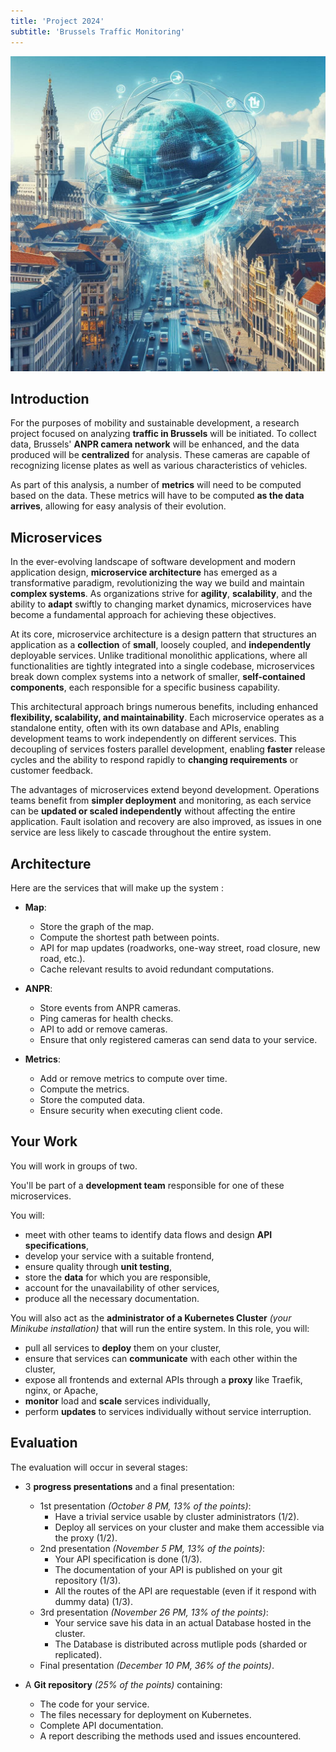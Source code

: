 ```yaml
---
title: 'Project 2024'
subtitle: 'Brussels Traffic Monitoring'
---
```


![ ](./Designer.jpeg)

## Introduction

For the purposes of mobility and sustainable development, a research project focused on analyzing **traffic in Brussels** will be initiated. To collect data, Brussels' **ANPR camera network** will be enhanced, and the data produced will be **centralized** for analysis. These cameras are capable of recognizing license plates as well as various characteristics of vehicles.

As part of this analysis, a number of **metrics** will need to be computed based on the data. These metrics will have to be computed **as the data arrives**, allowing for easy analysis of their evolution.

## Microservices

In the ever-evolving landscape of software development and modern application design, **microservice architecture** has emerged as a transformative paradigm, revolutionizing the way we build and maintain **complex systems**. As organizations strive for **agility**, **scalability**, and the ability to **adapt** swiftly to changing market dynamics, microservices have become a fundamental approach for achieving these objectives.

At its core, microservice architecture is a design pattern that structures an application as a **collection** of **small**, loosely coupled, and **independently** deployable services. Unlike traditional monolithic applications, where all functionalities are tightly integrated into a single codebase, microservices break down complex systems into a network of smaller, **self-contained components**, each responsible for a specific business capability.

This architectural approach brings numerous benefits, including enhanced **flexibility, scalability, and maintainability**. Each microservice operates as a standalone entity, often with its own database and APIs, enabling development teams to work independently on different services. This decoupling of services fosters parallel development, enabling **faster** release cycles and the ability to respond rapidly to **changing requirements** or customer feedback.

The advantages of microservices extend beyond development. Operations teams benefit from **simpler deployment** and monitoring, as each service can be **updated or scaled independently** without affecting the entire application. Fault isolation and recovery are also improved, as issues in one service are less likely to cascade throughout the entire system.

## Architecture

Here are the services that will make up the system :

- **Map**:

  - Store the graph of the map.
  - Compute the shortest path between points.
  - API for map updates (roadworks, one-way street, road closure, new road, etc.).
  - Cache relevant results to avoid redundant computations.

- **ANPR**:

  - Store events from ANPR cameras.
  - Ping cameras for health checks.
  - API to add or remove cameras.
  - Ensure that only registered cameras can send data to your service.

- **Metrics**:

  - Add or remove metrics to compute over time.
  - Compute the metrics.
  - Store the computed data.
  - Ensure security when executing client code.

## Your Work

You will work in groups of two.

You'll be part of a **development team** responsible for one of these microservices.

You will:

- meet with other teams to identify data flows and design **API specifications**,
- develop your service with a suitable frontend,
- ensure quality through **unit testing**,
- store the **data** for which you are responsible,
- account for the unavailability of other services,
- produce all the necessary documentation.

You will also act as the **administrator of a Kubernetes Cluster** _(your Minikube installation)_ that will run the entire system. In this role, you will:

- pull all services to **deploy** them on your cluster,
- ensure that services can **communicate** with each other within the cluster,
- expose all frontends and external APIs through a **proxy** like Traefik, nginx, or Apache,
- **monitor** load and **scale** services individually,
- perform **updates** to services individually without service interruption.

## Evaluation

The evaluation will occur in several stages:

- 3 **progress presentations** and a final presentation:

  - 1st presentation _(October 8 PM, 13% of the points)_:
    - Have a trivial service usable by cluster administrators (1/2).
    - Deploy all services on your cluster and make them accessible via the proxy (1/2).
  - 2nd presentation _(November 5 PM, 13% of the points)_:
    - Your API specification is done (1/3).
    - The documentation of your API is published on your git repository (1/3).
    - All the routes of the API are requestable (even if it respond with dummy data) (1/3).
  - 3rd presentation _(November 26 PM, 13% of the points)_:
    - Your service save his data in an actual Database hosted in the cluster.
    - The Database is distributed across mutliple pods (sharded or replicated).
  - Final presentation _(December 10 PM, 36% of the points)_.

- A **Git repository** _(25% of the points)_ containing:
  - The code for your service.
  - The files necessary for deployment on Kubernetes.
  - Complete API documentation.
  - A report describing the methods used and issues encountered.
